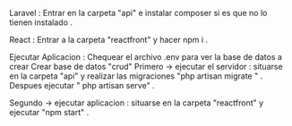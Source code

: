 Laravel : Entrar en la carpeta "api" e instalar composer si es que no lo tienen instalado . 


React : Entrar a la carpeta "reactfront" y hacer npm i . 


Ejecutar Aplicacion  : 
Chequear el archivo .env para ver la base de datos a crear 
Crear base de datos "crud"
Primero -> ejecutar el servidor : situarse en la carpeta "api" y realizar las migraciones  "php artisan migrate " . Despues ejecutar " php artisan serve" . 

Segundo -> ejecutar aplicacion : situarse en la carpeta "reactfront" y ejecutar "npm start" . 
